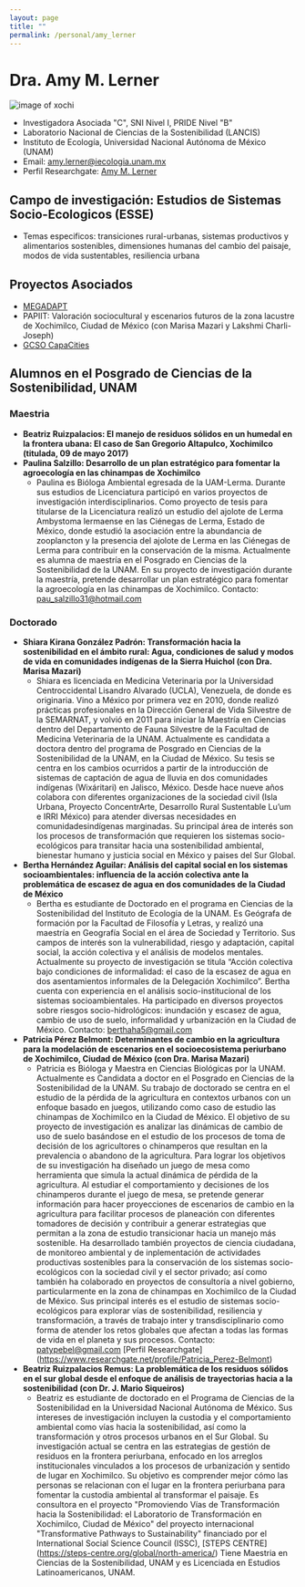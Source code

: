 ```yaml
---
layout: page
title: ""
permalink: /personal/amy_lerner
---
```


# Dra. Amy M. Lerner

![image of xochi](/assets/xochi1.jpg)

- Investigadora Asociada "C", SNI Nivel I, PRIDE Nivel "B"
- Laboratorio Nacional de Ciencias de la Sostenibilidad (LANCIS)
- Instituto de Ecología, Universidad Nacional Autónoma de México (UNAM)
- Email: amy.lerner@iecologia.unam.mx
- Perfil Researchgate: [Amy M. Lerner](https://www.researchgate.net/profile/Amy_Lerner3)


## Campo de investigación: Estudios de Sistemas Socio-Ecologicos (ESSE)

- Temas especificos: transiciones rural-urbanas, sistemas productivos y alimentarios sostenibles, dimensiones humanas del cambio del paisaje, modos de vida sustentables, resiliencia urbana

## Proyectos Asociados

- [MEGADAPT](http://megadapt.weebly.com/?lang=en)
- PAPIIT: Valoración sociocultural y escenarios futuros de la zona lacustre de Xochimilco, Ciudad de México (con Marisa Mazari y Lakshmi Charli-Joseph)
- [GCSO CapaCities](https://sustainabilityoutcomes.org/)

## Alumnos en el Posgrado de Ciencias de la Sostenibilidad, UNAM

### Maestria

- **Beatriz Ruizpalacios: El manejo de residuos sólidos en un humedal en la frontera ubana: El caso de San Gregorio Altapulco, Xochimilco (titulada, 09 de mayo 2017)**
- **Paulina Salzillo: Desarrollo de un plan estratégico para fomentar la agroecología en las chinampas de Xochimilco** 
  * Paulina es Bióloga Ambiental egresada de la UAM-Lerma. Durante sus estudios de Licenciatura participó en varios proyectos de investigación interdisciplinarios. Como proyecto de tesis para titularse de la Licenciatura realizó un estudio del ajolote de Lerma Ambystoma lermaense en las Ciénegas de Lerma, Estado de México, donde estudió la asociación entre la abundancia de zooplancton y la presencia del ajolote de Lerma en las Ciénegas de Lerma para contribuir en la conservación de la misma. Actualmente es alumna de maestría en el Posgrado en Ciencias de la Sostenibilidad de la UNAM. En su proyecto de investigación durante la maestría, pretende desarrollar un plan estratégico para fomentar la agroecología en las chinampas de Xochimilco. 
Contacto: pau_salzillo31@hotmail.com


### Doctorado

- **Shiara Kirana González Padrón: Transformación hacia la sostenibilidad en el ámbito rural: Agua, condiciones de salud y modos de vida en comunidades indígenas de la Sierra Huichol (con Dra. Marisa Mazari)**
  * Shiara es licenciada en Medicina Veterinaria por la Universidad Centroccidental Lisandro Alvarado (UCLA), Venezuela, de donde es originaria. Vino a México por primera vez en 2010, donde realizó prácticas profesionales en la Dirección General de Vida Silvestre de la SEMARNAT, y volvió en 2011 para iniciar la Maestría en Ciencias dentro del Departamento de Fauna Silvestre de la Facultad de Medicina Veterinaria de la UNAM. Actualmente es candidata a doctora dentro del programa de Posgrado en Ciencias de la Sostenibilidad de la UNAM, en la Ciudad de México. Su tesis se centra en los cambios ocurridos a partir de la introducción de sistemas de captación de agua de lluvia en dos comunidades indígenas (Wixáritari) en Jalisco, México. Desde hace nueve años colabora con diferentes organizaciones de la sociedad civil (Isla Urbana, Proyecto ConcentrArte, Desarrollo Rural Sustentable Lu’um e IRRI México) para atender diversas necesidades en comunidadesindígenas marginadas. Su principal área de interés son los procesos de transformación que requieren los sistemas socio-ecológicos para transitar hacia una sostenibilidad ambiental, bienestar humano y justicia social en México y paises del Sur Global.
- **Bertha Hernández Aguilar: Análisis del capital social en los sistemas socioambientales: influencia de  la acción colectiva ante la problemática de escasez de agua en dos comunidades de la Ciudad de México**
  * Bertha es estudiante de Doctorado en el programa en Ciencias de la Sostenibilidad del Instituto de Ecología de la UNAM. Es Geógrafa de formación por la Facultad de Filosofía y Letras, y realizó una maestría en Geografía Social en el área de Sociedad y Territorio. Sus campos de interés son la vulnerabilidad, riesgo y adaptación, capital social, la acción colectiva y el análisis de modelos mentales. Actualmente su proyecto de investigación se titula “Acción colectiva bajo condiciones de informalidad: el caso de la escasez de agua en dos asentamientos informales de la Delegación Xochimilco”.  Bertha cuenta con experiencia en el análisis socio-institucional de los sistemas socioambientales. Ha participado en diversos proyectos sobre riesgos socio-hidrológicos: inundación y escasez de agua, cambio de uso de suelo, informalidad y urbanización en la Ciudad de México. Contacto: berthaha5@gmail.com
- **Patricia Pérez Belmont: Determinantes de cambio en la agricultura para la modelación de escenarios en el socioecosistema periurbano de Xochimilco, Ciudad de México (con Dra. Marisa Mazari)**
   * Patricia es Bióloga y Maestra en Ciencias Biológicas por la UNAM. Actualmente es Candidata a doctor en el Posgrado en Ciencias de la Sostenibilidad de la UNAM. Su trabajo de doctorado se centra en el estudio de la pérdida de la agricultura en contextos urbanos con un enfoque basado en juegos, utilizando como caso de estudio las chinampas de Xochimilco en la Ciudad de México. El objetivo de su proyecto de investigación es analizar las dinámicas de cambio de uso de suelo basándose en el estudio de los procesos de toma de decisión de los agricultores o chinamperos que resultan en la prevalencia o abandono de la agricultura. Para lograr los objetivos de su investigación ha diseñado un juego de mesa como herramienta que simula la actual dinámica de pérdida de la agricultura. Al estudiar el comportamiento y decisiones de los chinamperos durante el juego de mesa, se pretende generar información para hacer proyecciones de escenarios de cambio en la agricultura para facilitar procesos de planeación con diferentes tomadores de decisión y contribuir a generar estrategias que permitan a la zona de estudio transicionar hacia un manejo más sostenible. Ha desarrollado también proyectos de ciencia ciudadana, de monitoreo ambiental y de inplementación de actividades productivas sostenibles para la conservación de los sistemas socio-ecológicos con la sociedad civil y el sector privado; así como también ha colaborado en proyectos de consultoría a nivel gobierno, particularmente en la zona de chinampas en Xochimilco de la Ciudad de México. Sus principal interés es el estudio de sistemas socio-ecológicos para explorar vías de sostenibilidad, resiliencia y transformación, a través de trabajo inter y transdisciplinario como forma de atender los retos globales que afectan a todas las formas de vida en el planeta y sus procesos. Contacto: patypebel@gmail.com [Perfil Researchgate]
(https://www.researchgate.net/profile/Patricia_Perez-Belmont)
- **Beatriz Ruizpalacios Remus: La problemática de los residuos sólidos en el sur global desde el enfoque de análisis de trayectorias hacia a la sostenibilidad (con Dr. J. Mario Siqueiros)**
   * Beatriz es estudiante de doctorado en el Programa de Ciencias de la Sostenibilidad en la Universidad Nacional Autónoma de México. Sus intereses de investigación incluyen la custodia y el comportamiento ambiental como vías hacia la sostenibilidad, así como la transformación y otros procesos urbanos en el Sur Global. Su investigación actual se centra en las estrategias de gestión de residuos en la frontera periurbana, enfocado en los arreglos institucionales vinculados a los procesos de urbanización y sentido de lugar en Xochimilco. Su objetivo es comprender mejor cómo las personas se relacionan con el lugar en la frontera periurbana para fomentar la custodia ambiental al transformar el paisaje. Es consultora en el proyecto "Promoviendo Vías de Transformación hacia la Sostenibilidad: el Laboratorio de Transformación en Xochimilco, Ciudad de México" del proyecto internacional "Transformative Pathways to Sustainability" financiado por el International Social Science Council (ISSC), [STEPS CENTRE] (https://steps-centre.org/global/north-america/) Tiene Maestria en Ciencias de la Sostenibilidad, UNAM y es Licenciada en Estudios Latinoamericanos, UNAM.
